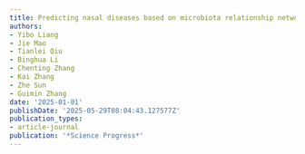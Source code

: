 ```yaml
---
title: Predicting nasal diseases based on microbiota relationship network
authors:
- Yibo Liang
- Jie Mao
- Tianlei Qiu
- Binghua Li
- Chenting Zhang
- Kai Zhang
- Zhe Sun
- Guimin Zhang
date: '2025-01-01'
publishDate: '2025-05-29T08:04:43.127577Z'
publication_types:
- article-journal
publication: '*Science Progress*'
---
```

